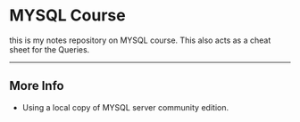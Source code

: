 # MYSQL Course

this is my notes repository on MYSQL course.
This also acts as a cheat sheet for the Queries.

----------------------------


## More Info

- Using a local copy of MYSQL server community edition.


